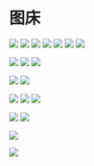 # 图床


<!-- group -->
![](./imgs/group/2-free-group.jpg)
![](./imgs/group/python-office.jpg)
![](./imgs/group/0816.jpg)
![](./imgs/group/ai-group.jpg)
![](./imgs/group/chat.jpg)
![](./imgs/group/python-office-qr.jpg)
![](./imgs/group/qq-group.jpg)

<!-- wechat-->
![](./imgs/wechat/1v1.jpg)
![](./imgs/wechat/wechat.jpg)
![](./imgs/wechat/qr-code.jpg)

<!-- ads -->
![](./imgs/ads/fuli.jpg)
![](./imgs/ads/gzh/sub-py.jpg)

<!-- logo -->
![](./imgs/logo/icon2.jpg)
![](./imgs/logo/icon4.jpg)
![](./imgs/logo/github-nav.jpg)

<!-- activity -->
![](./imgs/activity/CodeMaster-3.jpg)
![](./imgs/activity/pycon2024.jpg)
<!-- account -->

![](./imgs/account/B-py-auto.jpg)

<!-- project -->
![](./imgs/project/gitcode-star.jpg)



